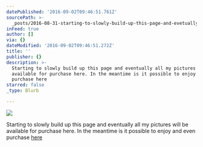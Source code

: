 ```yaml
---
datePublished: '2016-09-02T09:46:51.761Z'
sourcePath: >-
  _posts/2016-08-31-starting-to-slowly-build-up-this-page-and-evetually-all-my-p.md
inFeed: true
author: []
via: {}
dateModified: '2016-09-02T09:46:51.272Z'
title: ''
publisher: {}
description: >-
  Starting to slowly build up this page and eventually all my pictures will be
  available for purchase here. In the meantime is it possible to enjoy and even
  purchase here
starred: false
_type: Blurb

---
```

![](https://the-grid-user-content.s3-us-west-2.amazonaws.com/764105f6-042a-4d33-b5b0-6943bc176c9a.jpg)

Starting to slowly build up this page and eventually all my pictures will be available for purchase here. In the meantime is it possible to enjoy and even purchase [here][0]

[0]: http://500px.com/larsmillberg